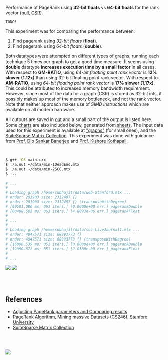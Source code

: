 Performance of PageRank using **32-bit floats** vs **64-bit floats** for the
rank vector ([pull], [CSR]).

`TODO!`

This experiment was for comparing the performance between:
1. Find pagerank using *32-bit floats* (**float**).
2. Find pagerank using *64-bit floats* (**double**).

Both datatypes were attempted on different types of graphs, running each
technique 5 times per graph to get a good time measure. It seems using
**double** datatype **increases execution time by a small factor** in all cases.
With respect to **GM-RATIO**, using *64-bit floating point rank vector* is **12%
slower** **(1.12x)** than using 32-bit floating point rank vector. With respect
to **AM-RATIO**, using *64-bit floating point rank vector* is **17% slower
(1.17x)**. This could be attributed to increased memory bandwidth requirement.
However, since most of the data for a graph (CSR) is stored as 32-bit ints, it
possibly makes up most of the memory bottleneck, and not the rank vector. Note
that neither approach makes use of *SIMD instructions* which are available on
all modern hardware.

All outputs are saved in [out](out/) and a small part of the output is listed
here. Some [charts] are also included below, generated from [sheets]. The input
data used for this experiment is available at ["graphs"] (for small ones), and
the [SuiteSparse Matrix Collection]. This experiment was done with guidance
from [Prof. Dip Sankar Banerjee] and [Prof. Kishore Kothapalli].

<br>

```bash
$ g++ -O3 main.cxx
$ ./a.out ~/data/min-1DeadEnd.mtx
$ ./a.out ~/data/min-2SCC.mtx
$ ...

# ...
#
# Loading graph /home/subhajit/data/web-Stanford.mtx ...
# order: 281903 size: 2312497 {}
# order: 281903 size: 2312497 {} (transposeWithDegree)
# [00501.080 ms; 063 iters.] [0.0000e+00 err.] pagerankDouble
# [00408.583 ms; 063 iters.] [4.8093e-06 err.] pagerankFloat
#
# ...
#
# Loading graph /home/subhajit/data/soc-LiveJournal1.mtx ...
# order: 4847571 size: 68993773 {}
# order: 4847571 size: 68993773 {} (transposeWithDegree)
# [16090.539 ms; 051 iters.] [0.0000e+00 err.] pagerankDouble
# [12090.672 ms; 051 iters.] [2.0580e-03 err.] pagerankFloat
#
# ...
```

[![](https://i.imgur.com/DLrzXMA.png)][sheetp]
[![](https://i.imgur.com/zMVDfv5.png)][sheetp]

<br>
<br>


## References

- [Adjusting PageRank parameters and Comparing results](https://arxiv.org/abs/2108.02997)
- [PageRank Algorithm, Mining massive Datasets (CS246), Stanford University](https://www.youtube.com/watch?v=ke9g8hB0MEo)
- [SuiteSparse Matrix Collection]

<br>
<br>

[![](https://i.imgur.com/wmbbEzJ.jpg)](https://www.youtube.com/watch?v=rKv_l1RnSqs)

[Prof. Dip Sankar Banerjee]: https://sites.google.com/site/dipsankarban/
[Prof. Kishore Kothapalli]: https://www.iiit.ac.in/people/faculty/kkishore/
[SuiteSparse Matrix Collection]: https://sparse.tamu.edu
["graphs"]: https://github.com/puzzlef/graphs
[pull]: https://github.com/puzzlef/pagerank-push-vs-pull
[CSR]: https://github.com/puzzlef/pagerank-class-vs-csr
[charts]: https://photos.app.goo.gl/tPd6r5AqbrDbAKscA
[sheets]: https://docs.google.com/spreadsheets/d/11HIFInVml1sxBE86kQadxnVU7rlGBDjrxeFzJSMFmIM/edit?usp=sharing
[sheetp]: https://docs.google.com/spreadsheets/d/e/2PACX-1vQ-MHyi0AIIXVex8NUAJDfwChpxAa0khRF5Z_PDBGoVx8Kv_vt6kYwEc7iGaHRlyBF1dPOlqZMhOvBQ/pubhtml
